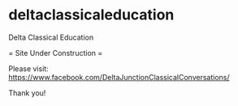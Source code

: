 # deltaclassicaleducation
Delta Classical Education

 = Site Under Construction = 

 Please visit: https://www.facebook.com/DeltaJunctionClassicalConversations/
 
Thank you!